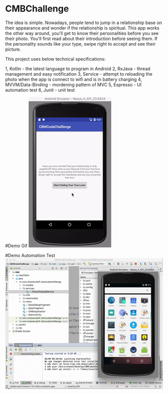 # CMBChallenge

The idea is simple. Nowadays, people tend to jump in a relationship base on their appearance and wonder if the relationship is spiritual. This app works the other way around, you'll get to know their personalities before you see their photo. You'll first read about their introduction before seeing them. If the personality sounds like your type, swipe right to accept and see their picture.

This project uses below technical specifications:

1, Kotlin - the latest language to program in Android
2, RxJava - thread management and easy notification
3, Service - attempt to reloading the photo when the app is connect to wifi and is in battery charging
4, MVVM/Data-Binding - mordening pattern of MVC
5, Espresso - UI automation test
6, Junit - unit test

#Demo Gif
![demo gif](https://github.com/shanerudolfworktive/CMBChallenge/blob/master/app/src/main/assets/CMBDemo.gif)

#Demo Automation Test
![demo auto gif](https://github.com/shanerudolfworktive/CMBChallenge/blob/master/app/src/main/assets/CMBTestDemo.gif)